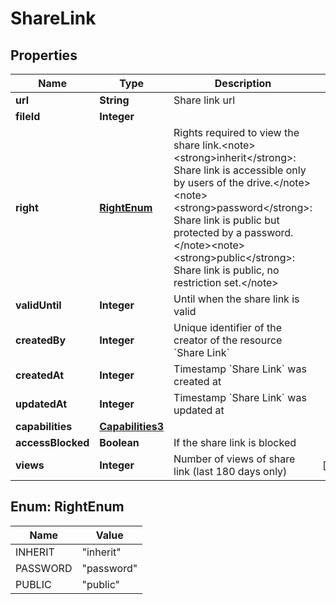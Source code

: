 

# ShareLink


## Properties

| Name | Type | Description | Notes |
|------------ | ------------- | ------------- | -------------|
|**url** | **String** | Share link url |  |
|**fileId** | **Integer** |  |  |
|**right** | [**RightEnum**](#RightEnum) | Rights required to view the share link.&lt;note&gt;&lt;strong&gt;inherit&lt;/strong&gt;: Share link is accessible only by users of the drive.&lt;/note&gt;&lt;note&gt;&lt;strong&gt;password&lt;/strong&gt;: Share link is public but protected by a password.&lt;/note&gt;&lt;note&gt;&lt;strong&gt;public&lt;/strong&gt;: Share link is public, no restriction set.&lt;/note&gt; |  |
|**validUntil** | **Integer** | Until when the share link is valid |  |
|**createdBy** | **Integer** | Unique identifier of the creator of the resource &#x60;Share Link&#x60; |  |
|**createdAt** | **Integer** | Timestamp &#x60;Share Link&#x60; was created at |  |
|**updatedAt** | **Integer** | Timestamp &#x60;Share Link&#x60; was updated at |  |
|**capabilities** | [**Capabilities3**](Capabilities3.md) |  |  |
|**accessBlocked** | **Boolean** | If the share link is blocked |  |
|**views** | **Integer** | Number of views of share link (last 180 days only) |  [optional] |



## Enum: RightEnum

| Name | Value |
|---- | -----|
| INHERIT | &quot;inherit&quot; |
| PASSWORD | &quot;password&quot; |
| PUBLIC | &quot;public&quot; |



